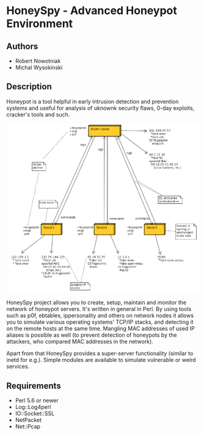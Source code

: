 # HoneySpy - Advanced Honeypot Environment

## Authors
* Robert Nowotniak
* Michal Wysokinski

## Description

Honeypot is a tool helpful in early intrusion detection and prevention systems
and useful for analysis of uknownk security flaws, 0-day exploits, cracker's
tools and such.

![Honeyspy diagram](docs/deployment-diagram.png)

HoneySpy project allows you to create, setup, maintain and monitor the network
of honeypot servers. It's written in general in Perl.
By using tools such as p0f, ebtables, ippersonality and others on network nodes
it allows you to simulate various operating systems' TCP/IP stacks, and
detecting it on the remote hosts at the same time.
Mangling MAC addresses of used IP aliases is possible as well (to prevent
detection of honeypots by the attackers, who compared MAC addresses in the
network).

Apart from that HoneySpy provides a super-server functionality (similar to
inetd for e.g.). Simple modules are available to simulate vulnerable or weird
services. 


## Requirements
* Perl 5.6 or newer
* Log::Log4perl
* IO::Socket::SSL
* NetPacket
* Net::Pcap

